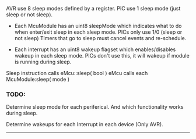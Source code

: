 AVR use 8 sleep modes defined by a register.
PIC use 1 sleep mode (just sleep or not sleep).


- Each McuModule has an uint8 sleepMode which indicates what to do when enter/exit sleep in each sleep mode.
  PICs only use 1/0 (sleep or not sleep)
  Timers that go to sleep must cancel events and re-schedule.

- Each interrupt has an uint8 wakeup flagset which enables/disables wakeup in each sleep mode.
  PICs don't use this, it will wakeup if module is running during sleep.
  
Sleep instruction calls eMcu::sleep( bool )
eMcu calls each McuModule:sleep( mode )

### TODO:
Determine sleep mode for each periferical.
And which functionality works during sleep.

Determine wakeups for each Interrupt in each device (Only AVR).

---
